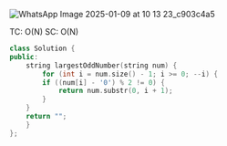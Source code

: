 ![WhatsApp Image 2025-01-09 at 10 13 23_c903c4a5](https://github.com/user-attachments/assets/9569c787-ec54-44fd-a4a4-6ba8e631ff37)

TC: O(N) SC: O(N)

```cpp
class Solution {
public:
    string largestOddNumber(string num) {
        for (int i = num.size() - 1; i >= 0; --i) {
        if ((num[i] - '0') % 2 != 0) {
            return num.substr(0, i + 1);
        }
    }
    return "";
    }
};
